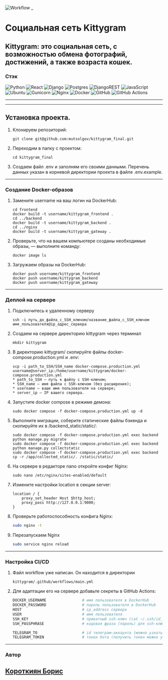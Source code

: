 ![Workflow](https://github.com/Boris23-ops/kittygram_final/actions/workflows/main.yml/badge.svg)
_
# Социальная сеть Kittygram

## Kittygram: это социальная сеть, с возможностью обмена фотографий, достижений, а также возраста кошек.

### Стэк

![Python](https://img.shields.io/badge/python-3670A0?style=for-the-badge&logo=python&logoColor=ffdd54) ![React](https://img.shields.io/badge/react-%2320232a.svg?style=for-the-badge&logo=react&logoColor=%2361DAFB) ![Django](https://img.shields.io/badge/django-%23092E20.svg?style=for-the-badge&logo=django&logoColor=white) ![Postgres](https://img.shields.io/badge/postgres-%23316192.svg?style=for-the-badge&logo=postgresql&logoColor=white) ![DjangoREST](https://img.shields.io/badge/DJANGO-REST-ff1709?style=for-the-badge&logo=django&logoColor=white&color=ff1709&labelColor=blue) ![JavaScript](https://img.shields.io/badge/javascript-%23323330.svg?style=for-the-badge&logo=javascript&logoColor=%23F7DF1E)  ![Ubuntu](https://img.shields.io/badge/Ubuntu-E95420?style=for-the-badge&logo=ubuntu&logoColor=white) ![Gunicorn](https://img.shields.io/badge/gunicorn-%298729.svg?style=for-the-badge&logo=gunicorn&logoColor=white) ![Nginx](https://img.shields.io/badge/nginx-%23009639.svg?style=for-the-badge&logo=nginx&logoColor=white)   ![Docker](https://img.shields.io/badge/docker-%230db7ed.svg?style=for-the-badge&logo=docker&logoColor=white) ![GitHub](https://img.shields.io/badge/github-%23121011.svg?style=for-the-badge&logo=github&logoColor=white) ![GitHub Actions](https://img.shields.io/badge/github%20actions-%232671E5.svg?style=for-the-badge&logo=githubactions&logoColor=white)


___
___
## Установка проекта.

1. Клонируем репозиторий:

    ```
    git clone git@github.com:mutsolgov/kittygram_final.git
    ```
2. Переходим в папку с проектом:
    ```
    cd kittygram_final
    ```
2. Создаем файл .env и заполням его своими данными. Перечень данных указан в корневой директории проекта в файле .env.example.

___
### Создание Docker-образов

1.  Замените username на ваш логин на DockerHub:

    ```
    cd frontend
    docker build -t username/kittygram_frontend .
    cd ../backend
    docker build -t username/kittygram_backend .
    cd ../nginx
    docker build -t username/kittygram_gateway . 
    ```
2. Проверьте, что на вашем компьютере созданы необходимые образы, — выполните команду: 
    ``` 
    docker image ls
    ``` 

5. Загружаем образы на DockerHub:

    ```
    docker push username/kittygram_frontend
    docker push username/kittygram_backend
    docker push username/kittygram_gateway
    ```

___
### Деплой на сервере

1. Подключитесь к удаленному серверу

    ```
    ssh -i путь_до_файла_с_SSH_ключом/название_файла_с_SSH_ключом имя_пользователя@ip_адрес_сервера 
    ```

2. Создаем на сервере директорию kittygram через терминал

    ```
    mkdir kittygram
    ```


3. В директорию kittygram/ скопируйте файлы docker-compose.production.yml и .env:

    ```
    scp -i path_to_SSH/SSH_name docker-compose.production.yml username@server_ip:/home/username/kittygram/docker-compose.production.yml
    * path_to_SSH — путь к файлу с SSH-ключом;
    * SSH_name — имя файла с SSH-ключом (без расширения);
    * username — ваше имя пользователя на сервере;
    * server_ip — IP вашего сервера.
    ```

4. Запустите docker compose в режиме демона:

    ```
    sudo docker compose -f docker-compose.production.yml up -d
    ```

5. Выполните миграции, соберите статические файлы бэкенда и скопируйте их в /backend_static/static/:

    ```
    sudo docker compose -f docker-compose.production.yml exec backend python manage.py migrate
    sudo docker compose -f docker-compose.production.yml exec backend python manage.py collectstatic
    sudo docker compose -f docker-compose.production.yml exec backend cp -r /app/collected_static/. /static/static/
    ```

6. На сервере в редакторе nano откройте конфиг Nginx:

    ```
    sudo nano /etc/nginx/sites-enabled/default
    ```

7. Измените настройки location в секции server:

    ```
    location / {
        proxy_set_header Host $http_host;
        proxy_pass http://127.0.0.1:9000;
    }
    ```

8. Проверьте работоспособность конфига Nginx:

    ```bash
    sudo nginx -t
    ```

9.  Перезапускаем Nginx
    ```bash
    sudo service nginx reload
    ```

___
### Настройка CI/CD

1. Файл workflow уже написан. Он находится в директории

    ```
    kittygram/.github/workflows/main.yml
    ```

2. Для адаптации его на сервере добавьте секреты в GitHub Actions:

    ```bash
    DOCKER_USERNAME                # имя пользователя в DockerHub
    DOCKER_PASSWORD                # пароль пользователя в DockerHub
    HOST                           # ip_address сервера
    USER                           # имя пользователя
    SSH_KEY                        # приватный ssh-ключ (cat ~/.ssh/id_rsa)
    SSH_PASSPHRASE                 # кодовая фраза (пароль) для ssh-ключа

    TELEGRAM_TO                    # id телеграм-аккаунта (можно узнать у @userinfobot, команда /start)
    TELEGRAM_TOKEN                 # токен бота (получить токен можно у @BotFather, /token, имя бота)
    ```

___

### Автор
## [Короткиян Борис](https://github.com/Boris23-ops)